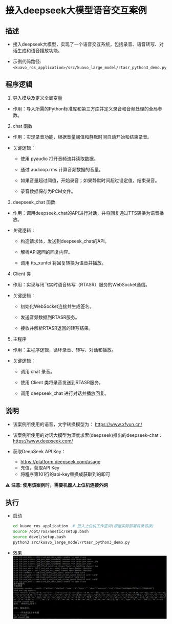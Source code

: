 # 接入deepseek大模型语音交互案例

## 描述

  - 接入deepseek大模型，实现了一个语音交互系统，包括录音、语音转写、对话生成和语音播放功能。
  
  - 示例代码路径:`<kuavo_ros_application>/src/kuavo_large_model/rtasr_python3_demo.py`

## 程序逻辑

1. 导入模块及定义全局变量

  - 作用：导入所需的Python标准库和第三方库并定义录音和音频处理的全局参数。

2. chat 函数

  - 作用：实现录音功能，根据音量阈值和静默时间自动开始和结束录音。

  - 关键逻辑：

    - 使用 pyaudio 打开音频流并读取数据。

    - 通过 audioop.rms 计算音频数据的音量。

    - 如果音量超过阈值，开始录音；如果静默时间超过设定值，结束录音。

    - 录音数据保存为PCM文件。

3. deepseek_chat 函数

  - 作用：调用deepseek_chat的API进行对话，并将回复通过TTS转换为语音播放。

  - 关键逻辑：

    - 构造请求体，发送到deepseek_chat的API。

    - 解析API返回的回复内容。

    - 调用 tts_xunfei 将回复转换为语音并播放。

4. Client 类

  - 作用：实现与讯飞实时语音转写（RTASR）服务的WebSocket通信。

  - 关键逻辑：

    - 初始化WebSocket连接并生成签名。

    - 发送音频数据到RTASR服务。

    - 接收并解析RTASR返回的转写结果。

5. 主程序

  - 作用：主程序逻辑，循环录音、转写、对话和播放。

  - 关键逻辑：

    - 调用 chat 录音。

    - 使用 Client 类将录音发送到RTASR服务。

    - 调用 deepseek_chat 进行对话并播放回复。

## 说明

   - 该案例所使用的语音，文字转换模型为： https://www.xfyun.cn/

   - 该案例所使用的对话大模型为深度求索(deepseek)推出的deepseek-chat： https://www.deepseek.com/

   - 获取DeepSeek API Key：
     - https://platform.deepseek.com/usage
     - 充值，获取API Key    
     - 将程序第101行的api-key替换成获取到的即可

   ⚠️ **注意: 使用该案例时，需要机器人上位机连接外网**

## 执行

  - 启动
    ```bash
    cd kuavo_ros_application  # 进入上位机工作空间(根据实际部署目录切换)
    source /opt/ros/noetic/setup.bash
    source devel/setup.bash
    python3 src/kuavo_large_model/rtasr_python3_demo.py 
    ```

  - 效果
    ![效果](images/效果.png)
